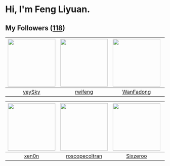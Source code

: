 # Hi, I'm Feng Liyuan.

## My Followers ([118](https://github.com/SunRunAway?tab=followers))

| <img src="https://avatars.githubusercontent.com/u/3190043?v=4" width="150" height="150" /> | <img src="https://avatars.githubusercontent.com/u/1814146?v=4" width="150" height="150" /> | <img src="https://avatars.githubusercontent.com/u/10414494?v=4" width="150" height="150" /> | <img src="https://avatars.githubusercontent.com/u/588162?v=4" width="150" height="150" /> |
| :----------------------------------------------------------------------------------------: | :----------------------------------------------------------------------------------------: | :-----------------------------------------------------------------------------------------: | :---------------------------------------------------------------------------------------: |
|                             [veySky](https://github.com/veySky)                            |                            [rwifeng](https://github.com/rwifeng)                           |                          [WanFadong](https://github.com/WanFadong)                          |                            [ylm201](https://github.com/ylm201)                            |

| <img src="https://avatars.githubusercontent.com/u/1175567?v=4" width="150" height="150" /> | <img src="https://avatars.githubusercontent.com/u/24416962?v=4" width="150" height="150" /> | <img src="https://avatars.githubusercontent.com/u/20949383?v=4" width="150" height="150" /> | <img src="https://avatars.githubusercontent.com/u/6133860?v=4" width="150" height="150" /> |
| :----------------------------------------------------------------------------------------: | :-----------------------------------------------------------------------------------------: | :-----------------------------------------------------------------------------------------: | :----------------------------------------------------------------------------------------: |
|                              [xen0n](https://github.com/xen0n)                             |                     [roscopecoltran](https://github.com/roscopecoltran)                     |                           [Sixzeroo](https://github.com/Sixzeroo)                           |                         [jianzhiyao](https://github.com/jianzhiyao)                        |